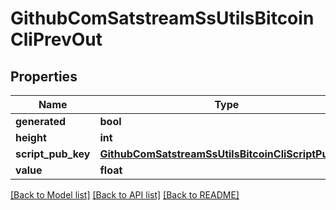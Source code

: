 # GithubComSatstreamSsUtilsBitcoinCliPrevOut

## Properties
Name | Type | Description | Notes
------------ | ------------- | ------------- | -------------
**generated** | **bool** |  | [optional] 
**height** | **int** |  | [optional] 
**script_pub_key** | [**GithubComSatstreamSsUtilsBitcoinCliScriptPubKey**](GithubComSatstreamSsUtilsBitcoinCliScriptPubKey.md) |  | [optional] 
**value** | **float** |  | [optional] 

[[Back to Model list]](../README.md#documentation-for-models) [[Back to API list]](../README.md#documentation-for-api-endpoints) [[Back to README]](../README.md)

